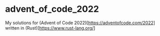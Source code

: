 # advent_of_code_2022

My solutions for (Advent of Code 2022)[https://adventofcode.com/2022] written in (Rust)[https://www.rust-lang.org/]

